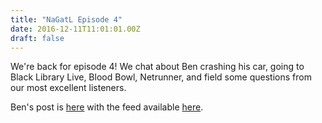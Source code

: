 ```yaml
---
title: "NaGatL Episode 4"
date: 2016-12-11T11:01:01.00Z
draft: false
---
```


We're back for episode 4! We chat about Ben crashing his car, going to Black Library Live, Blood Bowl, Netrunner, and field some questions from our most excellent listeners.
 
Ben's post is [here](https://notasgrumpyashelooks.wordpress.com/2016/12/09/nagatl-episode-4-fantastic-bants-and-where-to-find-them/) with the feed available [here](https://notasgrumpyashelooks.wordpress.com/feed/).

